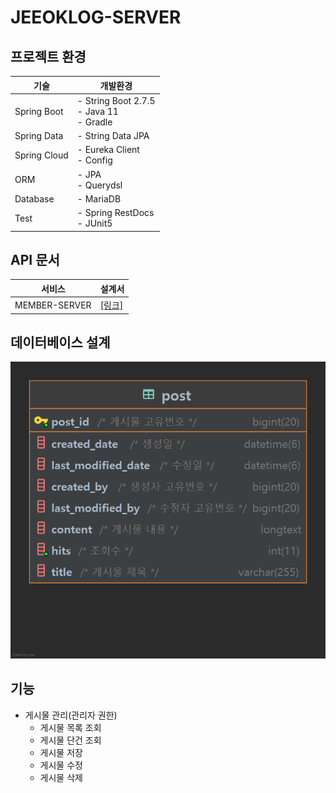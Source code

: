 # JEEOKLOG-SERVER

## 프로젝트 환경
| 기술 | 개발환경 |
| --- | --- |
| Spring Boot | - String Boot 2.7.5 </br> - Java 11 </br> - Gradle |
| Spring Data | - String Data JPA |
| Spring Cloud | - Eureka Client </br> - Config |
| ORM | - JPA </br> - Querydsl |
| Database | - MariaDB |
| Test | - Spring RestDocs </br> - JUnit5 |

## API 문서
| 서비스 | 설계서 |
| --- | --- |
| MEMBER-SERVER | [[링크]](https://heechul90.github.io/docs/api/jeeok-project/jeeoklog/jeeoklog-server-API-%EB%AC%B8%EC%84%9C/index.html) |

## 데이터베이스 설계
![img.png](img.png)

## 기능
- 게시물 관리(관리자 권한)
  - 게시물 목록 조회
  - 게시물 단건 조회
  - 게시물 저장
  - 게시물 수정
  - 게시물 삭제
